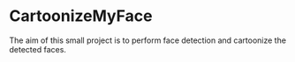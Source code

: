 # CartoonizeMyFace
The aim of this small project is to perform face detection and cartoonize the detected faces.
